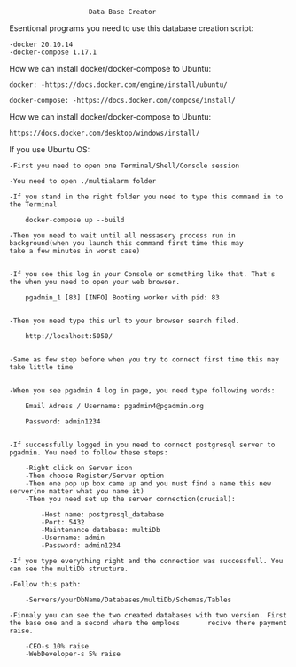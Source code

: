 						Data Base Creator 

Esentional programs you need to use this database creation script:

	-docker 20.10.14
	-docker-compose 1.17.1


How we can install docker/docker-compose to Ubuntu:

	docker: -https://docs.docker.com/engine/install/ubuntu/

	docker-compose: -https://docs.docker.com/compose/install/


How we can install docker/docker-compose to Ubuntu:


	https://docs.docker.com/desktop/windows/install/



If you use Ubuntu OS:
                                    
	-First you need to open one Terminal/Shell/Console session
	
	-You need to open ./multialarm folder
	
	-If you stand in the right folder you need to type this command in to the Terminal

		docker-compose up --build

	-Then you need to wait until all nessasery process run in background(when you launch this command first time this may 										     take a few minutes in worst case)


	-If you see this log in your Console or something like that. That's the when you need to open your web browser. 

		pgadmin_1 [83] [INFO] Booting worker with pid: 83


	-Then you need type this url to your browser search filed.

		http://localhost:5050/


	-Same as few step before when you try to connect first time this may take little time


	-When you see pgadmin 4 log in page, you need type following words:

		Email Adress / Username: pgadmin4@pgadmin.org

		Password: admin1234


	-If successfully logged in you need to connect postgresql server to pgadmin. You need to follow these steps:

		-Right click on Server icon
		-Then choose Register/Server option
		-Then one pop up box came up and you must find a name this new server(no matter what you name it)
		-Then you need set up the server connection(crucial):
			
			-Host name: postgresql_database
			-Port: 5432
			-Maintenance database: multiDb 
			-Username: admin
			-Password: admin1234

	-If you type everything right and the connection was successfull. You can see the multiDb structure.

	-Follow this path:
		
		-Servers/yourDbName/Databases/multiDb/Schemas/Tables

	-Finnaly you can see the two created databases with two version. First the base one and a second where the emploes 		 recive there payment raise.

		-CEO-s 10% raise
		-WebDeveloper-s 5% raise

	

	

